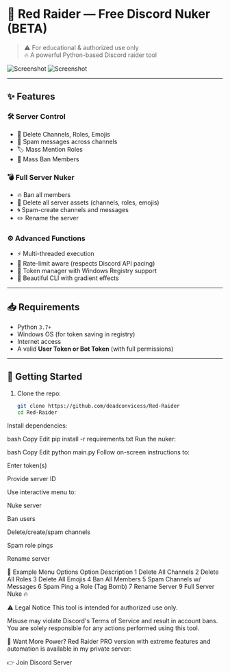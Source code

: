 # 🚨 Red Raider — Free Discord Nuker (BETA)
> ⚠️ For educational & authorized use only  
> 🔥 A powerful Python-based Discord raider tool

![Screenshot](https://github.com/user-attachments/assets/99d68d29-a579-4360-9614-1fb1c4ca0a40)
![Screenshot](https://github.com/user-attachments/assets/940a69ba-44b1-4535-a6cc-c7e47b6be64e)

---

## ✨ Features

### 🛠️ Server Control
- 🚫 Delete Channels, Roles, Emojis
- 📢 Spam messages across channels
- 🏷️ Mass Mention Roles
- 🚷 Mass Ban Members

### 💣 Full Server Nuker
- 🔥 Ban all members
- 🧨 Delete all server assets (channels, roles, emojis)
- 🌀 Spam-create channels and messages
- ✏️ Rename the server

### ⚙️ Advanced Functions
- ⚡ Multi-threaded execution
- 📶 Rate-limit aware (respects Discord API pacing)
- 🔐 Token manager with Windows Registry support
- 🎨 Beautiful CLI with gradient effects

---

## 📥 Requirements

- Python `3.7+`
- Windows OS (for token saving in registry)
- Internet access
- A valid **User Token or Bot Token** (with full permissions)

---

## 🚀 Getting Started

1. Clone the repo:
   ```bash
   git clone https://github.com/deadconvicess/Red-Raider
   cd Red-Raider
Install dependencies:

bash
Copy
Edit
pip install -r requirements.txt
Run the nuker:

bash
Copy
Edit
python main.py
Follow on-screen instructions to:

Enter token(s)

Provide server ID

Use interactive menu to:

Nuke server

Ban users

Delete/create/spam channels

Spam role pings

Rename server

🧠 Example Menu Options
Option	Description
1	Delete All Channels
2	Delete All Roles
3	Delete All Emojis
4	Ban All Members
5	Spam Channels w/ Messages
6	Spam Ping a Role (Tag Bomb)
7	Rename Server
9	Full Server Nuke 🔥

⚠️ Legal Notice
This tool is intended for authorized use only.

Misuse may violate Discord's Terms of Service and result in account bans.
You are solely responsible for any actions performed using this tool.

💸 Want More Power?
Red Raider PRO version with extreme features and automation is available in my private server:

👉 Join Discord Server
